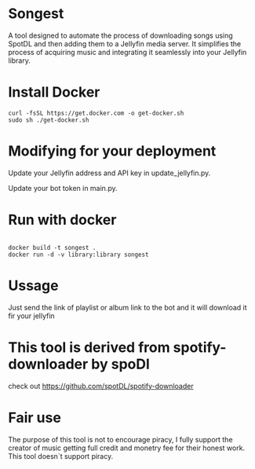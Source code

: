 # Songest

A tool designed to automate the process of downloading songs using SpotDL and then adding them to a Jellyfin media server. It simplifies the process of acquiring music and integrating it seamlessly into your Jellyfin library.


# Install Docker


```
curl -fsSL https://get.docker.com -o get-docker.sh
sudo sh ./get-docker.sh 
```

# Modifying for your deployment


Update your Jellyfin address and API key in update_jellyfin.py.

Update your bot token in main.py.

# Run with docker

```

docker build -t songest .
docker run -d -v library:library songest
```
# Ussage

Just send the link of playlist or album link to the bot and it will download it fir your jellyfin

# This tool is derived from spotify-downloader by spoDl

check out https://github.com/spotDL/spotify-downloader

# Fair use
The purpose of this tool is not to encourage piracy, I fully support the creator of music getting full credit and monetry fee for their honest work. This tool doesn`t support piracy.
